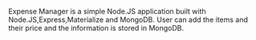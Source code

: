  Expense Manager is a simple Node.JS application built with Node.JS,Express,Materialize and MongoDB. User can add the items and their price and the information is stored in MongoDB.
